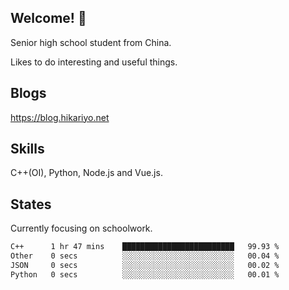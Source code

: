 ## Welcome! 👋

Senior high school student from China.

Likes to do interesting and useful things.

## Blogs

https://blog.hikariyo.net

## Skills

C++(OI), Python, Node.js and Vue.js.

## States

Currently focusing on schoolwork.

<!--START_SECTION:waka-->

```txt
C++      1 hr 47 mins    █████████████████████████   99.93 %
Other    0 secs          ░░░░░░░░░░░░░░░░░░░░░░░░░   00.04 %
JSON     0 secs          ░░░░░░░░░░░░░░░░░░░░░░░░░   00.02 %
Python   0 secs          ░░░░░░░░░░░░░░░░░░░░░░░░░   00.01 %
```

<!--END_SECTION:waka-->

